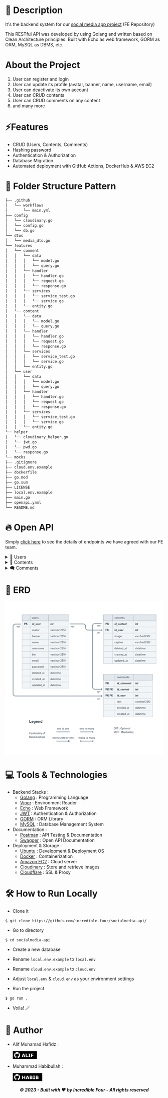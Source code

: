 # 📑 Description

It's the backend system for our [social media app project](https://github.com/incredible-four/socialmedia-app) (FE Repository)

This RESTful API was developed by using Golang and written based on Clean Architecture principles. Built with Echo as web framework, GORM as ORM, MySQL as DBMS, etc.

# About the Project

1. User can register and login
2. User can update its profile (avatar, banner, name, username, email)
3. User can deactivate its own account
4. User can CRUD contents
5. User can CRUD comments on any content
6. and many more

# ⚡Features
- CRUD (Users, Contents, Comments)
- Hashing password
- Authentication & Authorization
- Database Migration
- Automated deployment with GitHub Actions, DockerHub & AWS EC2

# 📂 Folder Structure Pattern

```
├── .github
│   └── workflows
│       └── main.yml
├── config
│   └── cloudinary.go
│   └── config.go
│   └── db.go
└── dtos
│   └── media_dto.go
└── features
│   └── comment
│   │   └── data
│   │   │   └── model.go
│   │   │   └── query.go
│   │   └── handler
│   │   │   └── handler.go
│   │   │   └── request.go
│   │   │   └── response.go
│   │   └── services
│   │   │   └── service_test.go
│   │   │   └── service.go
│   │   └── entity.go
│   └── content
│   │   └── data
│   │   │   └── model.go
│   │   │   └── query.go
│   │   └── handler
│   │   │   └── handler.go
│   │   │   └── request.go
│   │   │   └── response.go
│   │   └── services
│   │   │   └── service_test.go
│   │   │   └── service.go
│   │   └── entity.go
│   └── user
│   │   └── data
│   │   │   └── model.go
│   │   │   └── query.go
│   │   └── handler
│   │   │   └── handler.go
│   │   │   └── request.go
│   │   │   └── response.go
│   │   └── services
│   │   │   └── service_test.go
│   │   │   └── service.go
│   │   └── entity.go
└── helper
│   └── cloudinary_helper.go
│   └── jwt.go
│   └── pwd.go
│   └── response.go
└── mocks
├── .gitignore
├── cloud.env.example
├── dockerfile
├── go.mod
├── go.sum
├── LICENSE
├── local.env.example
├── main.go
├── openapi.yaml
└── README.md
```

# 🔥 Open API

Simply [click here](https://app.swaggerhub.com/apis-docs/ALIFMUHAMADHAFIDZ23/SocialMedia-Group4/1.0.0) to see the details of endpoints we have agreed with our FE team.

<details>
  <summary>👶 Users</summary>
  
| Method      | Endpoint            | Params      | JWT Token   | Function                                |
| ----------- | ------------------- | ----------- | ----------- | --------------------------------------- |
| POST        | /register           | -           | NO          | Register a new user                     |
| POST        | /login              | -           | NO          | Login to the system                     |
| GET         | /users/{username}   | username    | NO          | Show profile (get user & its contents)  |
| GET         | /users              | -           | YES         | Get data user (for edit profile form)   |
| PUT         | /users              | -           | YES         | Update user profile                     |
| DELETE      | /users              | -           | YES         | Deactivate user account                 |
  
</details>

<details>
  <summary>🔖 Contents</summary>
  
| Method      | Endpoint                | Params      | JWT Token   | Function                                |
| ----------- | ----------------------- | ----------- | ----------- | --------------------------------------- |
| GET         | /contents               | -           | NO          | Get all contents                        |
| GET         | /contents/{id_content}  | id_content  | NO          | Get a content by its ID                 |
| POST        | /contents               | -           | YES         | Post a new content                      |
| PUT         | /contents/{id_content}  | id_content  | YES         | Update a content                        |
| DELETE      | /contents/{id_content}  | id_content  | YES         | Delete a content                        |
  
</details>

<details>
  <summary>🗨️ Comments</summary>
  
| Method      | Endpoint                | Params      | JWT Token   | Function                                |
| ----------- | ----------------------- | ----------- | ----------- | --------------------------------------- |
| POST        | /comments/{id_content}  | id_content  | YES         | Post a new comment                      |
| DELETE      | /comments/{id_comment}  | id_comment  | YES         | Delete a comment                        |
  
</details>



# 🔗 ERD

![run](./entity-relationship-diagram.png)
# 💻 Tools & Technologies
- Backend Stacks :
  - [Golang](https://go.dev/) : Programming Language
  - [Viper](https://github.com/spf13/viper) : Environment Reader
  - [Echo](https://echo.labstack.com/) : Web Framework
  - [JWT](https://jwt.io/) : Authentication & Authorization
  - [GORM](https://gorm.io/) : ORM Library
  - [MySQL](https://gorm.io/) : Database Management System
- Documentation :
  - [Postman](https://www.postman.com/) : API Testing & Documentation
  - [Swagger](https://swagger.io/) : Open API Documentation
- Deployment & Storage :
  - [Ubuntu](https://ubuntu.com/) : Development & Deployment OS
  - [Docker](https://docker.com/) : Containerization
  - [Amazon EC2](https://aws.amazon.com/) : Cloud server
  - [Cloudinary](https://cloudinary.com/) : Store and retrieve images
  - [Cloudflare](https://www.cloudflare.com/) : SSL & Proxy

# 🛠️ How to Run Locally

- Clone it

```
$ git clone https://github.com/incredible-four/socialmedia-api/
```

- Go to directory

```
$ cd socialmedia-api
```

- Create a new database

- Rename `local.env.example` to `local.env`
- Rename `cloud.env.example` to `cloud.env`
- Adjust `local.env` & `cloud.env` as your environment settings

- Run the project

```
$ go run .
```
- Voila! 🪄

# 🤖 Author

- Alif Muhamad Hafidz :

    <a target="_blank" href="https://github.com/AlifMuhamadHafidz"><img style="vertical-align: middle;" alt="Alif" src="https://raw.githubusercontent.com/hebobibun/hebobibun/main/assets/Alif.png" width="77"></a>&ensp;

- Muhammad Habibullah :

    <a target="_blank" href="https://github.com/hebobibun"><img style="vertical-align: middle;" alt="Habib" src="https://raw.githubusercontent.com/hebobibun/hebobibun/main/assets/Habib.png" width="94"></a>&ensp;


<h5>
<p align="center">©️ 2023 - Built with ❤️ by Incredible Four - All rights reserved</p>
</h5>


